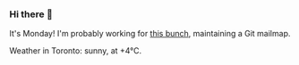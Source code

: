 ### Hi there :wave:

It's Monday! I'm probably working for [this bunch](https://github.com/kohofinancial), maintaining a Git mailmap.

Weather in Toronto: sunny, at +4°C.
